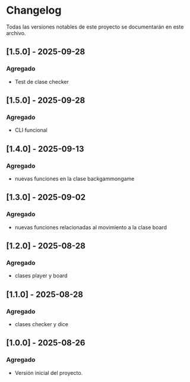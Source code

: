 # Changelog
Todas las versiones notables de este proyecto se documentarán en este archivo.

## [1.5.0] - 2025-09-28
### Agregado
- Test de clase checker

## [1.5.0] - 2025-09-28
### Agregado
- CLI funcional

## [1.4.0] - 2025-09-13
### Agregado
- nuevas funciones en la clase backgammongame

## [1.3.0] - 2025-09-02
### Agregado
- nuevas funciones relacionadas al movimiento a la clase board

## [1.2.0] - 2025-08-28
### Agregado
- clases player y board

## [1.1.0] - 2025-08-28
### Agregado
- clases checker y dice

## [1.0.0] - 2025-08-26
### Agregado
- Versión inicial del proyecto.
